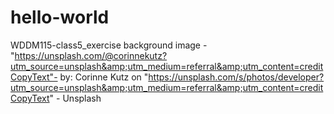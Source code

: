 # hello-world
WDDM115-class5_exercise
background image - "https://unsplash.com/@corinnekutz?utm_source=unsplash&amp;utm_medium=referral&amp;utm_content=creditCopyText"- by: Corinne Kutz 
                    on "https://unsplash.com/s/photos/developer?utm_source=unsplash&amp;utm_medium=referral&amp;utm_content=creditCopyText" - Unsplash
